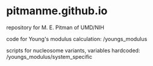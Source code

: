 # pitmanme.github.io
repository for M. E. Pitman of UMD/NIH

code for Young's modulus calculation: 
      /youngs_modulus

scripts for nucleosome variants, variables hardcoded: 
      /youngs_modulus/system_specific 
  
